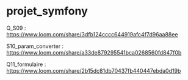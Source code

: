 # projet_symfony

Q_S09 : https://www.loom.com/share/3dfb124cccc644919afc4f7d96aa88ee

S10_param_converter : https://www.loom.com/share/a33de879295541bca0268560fd847f0b

Q11_formulaire : https://www.loom.com/share/2b15dc81db70437fb440447ebda0d19b

